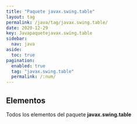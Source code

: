 ```yaml
---
title: "Paquete javax.swing.table"
layout: tag
permalink: /java/tag/javax.swing.table/
date: 2020-12-29
key: Javapaquetejavax.swing.table
sidebar: 
  nav: java
aside: 
  toc: true
pagination: 
  enabled: true
  tag: "javax.swing.table"
  permalink: /:num/
---
```


<h2>Elementos</h2>
Todos los elementos del paquete <strong>javax.swing.table</strong>
